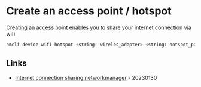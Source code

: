 # Create an access point / hotspot

Creating an access point enables you to share your internet connection via wifi

```bash
nmcli device wifi hotspot <string: wireles_adapter> <string: hotspot_password>
```

## Links

* [Internet connection sharing networkmanager](https://fedoramagazine.org/internet-connection-sharing-networkmanager/) - 20230130

